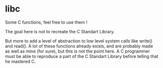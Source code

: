 # libc
Some C functions, feel free to use them !

The goal here is not to recreate the C Standart Library.

But more to add a level of abstraction to low level system calls like write() and read().
A lot of these functions already exists, and are probably made as well as mine (for sure), but this is not the point here.
A C programmer must be able to reproduce a part of the C Standart Library before telling that he mastered C.
